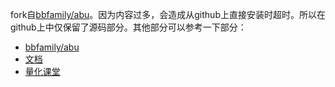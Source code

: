 fork自[bbfamily/abu](https://github.com/bbfamily/abu)。因为内容过多，会造成从github上直接安装时超时。所以在github上中仅保留了源码部分。其他部分可以参考一下部分：

* [bbfamily/abu](https://github.com/bbfamily/abu)
* [文档](https://doc.abuquant.com/abupy.html)
* [量化课堂](https://blog.abuquant.com/lecture/lecture_0.html)